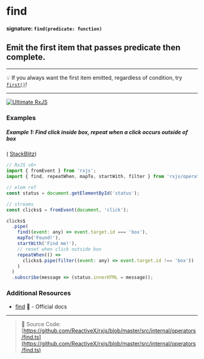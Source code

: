 # find

#### signature: `find(predicate: function)`

## Emit the first item that passes predicate then complete.

---

💡 If you always want the first item emitted, regardless of condition, try
[`first()`](first.md)!

---

[![Ultimate RxJS](https://drive.google.com/uc?export=view&id=1qq2-q-eVe-F_-d0eSvTyqaGRjpfLDdJz 'Ultimate RxJS')](https://ultimatecourses.com/courses/rxjs?ref=4)

### Examples

##### Example 1: Find click inside box, repeat when a click occurs outside of box

( [StackBlitz](https://stackblitz.com/edit/rxjs-hd63we?file=index.ts))

```js
// RxJS v6+
import { fromEvent } from 'rxjs';
import { find, repeatWhen, mapTo, startWith, filter } from 'rxjs/operators';

// elem ref
const status = document.getElementById('status');

// streams
const clicks$ = fromEvent(document, 'click');

clicks$
  .pipe(
    find((event: any) => event.target.id === 'box'),
    mapTo('Found!'),
    startWith('Find me!'),
    // reset when click outside box
    repeatWhen(() =>
      clicks$.pipe(filter((event: any) => event.target.id !== 'box'))
    )
  )
  .subscribe(message => (status.innerHTML = message));
```

### Additional Resources

- [find](https://rxjs.dev/api/operators/find) 📰 - Official docs

---

> 📁 Source Code:
> [https://github.com/ReactiveX/rxjs/blob/master/src/internal/operators/find.ts](https://github.com/ReactiveX/rxjs/blob/master/src/internal/operators/find.ts)

